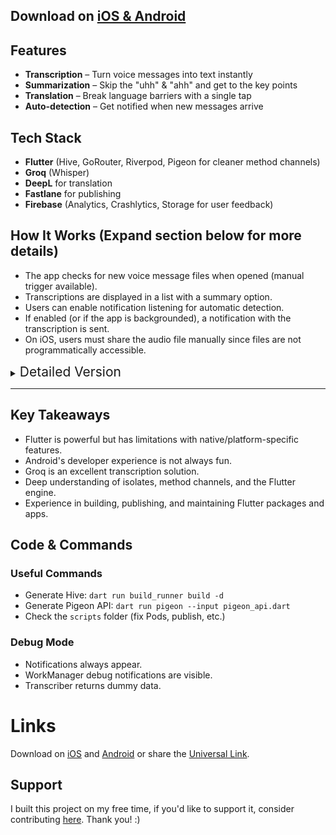 ## Download on [iOS & Android](https://upotq.app.link/trimtalk)

## Features
- **Transcription** – Turn voice messages into text instantly
- **Summarization** – Skip the "uhh" & "ahh"  and get to the key points
- **Translation** – Break language barriers with a single tap
- **Auto-detection** – Get notified when new messages arrive

## Tech Stack
- **Flutter** (Hive, GoRouter, Riverpod, Pigeon for cleaner method channels)
- **Groq** (Whisper)
- **DeepL** for translation
- **Fastlane** for publishing
- **Firebase** (Analytics, Crashlytics, Storage for user feedback)

## How It Works (Expand section below for more details)
- The app checks for new voice message files when opened (manual trigger available).
- Transcriptions are displayed in a list with a summary option.
- Users can enable notification listening for automatic detection.
- If enabled (or if the app is backgrounded), a notification with the transcription is sent.
- On iOS, users must share the audio file manually since files are not programmatically accessible.

<details>
  <summary><span style="font-size: 1.5em; ">Detailed Version</span></summary>

### Finding the Audio Files
WhatsApp stores two types of audio files:
1. **Voice Notes** (standard WhatsApp voice messages)
2. **Audio Files** (shared audio not recorded in WhatsApp)

Trim Talk focuses on **voice notes**, which are stored under:
`/storage/emulated/0/WhatsApp/Media/WhatsApp Voice Notes/`
Each week’s messages are stored in folders formatted as `YEAR-WEEKNUMBER`.
However, WhatsApp does not follow ISO week numbering, requiring a workaround:
- If the expected week's folder is missing, the app checks the previous week instead.

### Reading the Files
Since these files are in another app's dedicated folder, access varies by Android version:
- **Android 12 and below**: Requires `READ_EXTERNAL_STORAGE` permission.
- **Android 13+**: Three options, but only **Storage Access Framework (SAF)** works.
  - Media Store (not possible due to `.nomedia` file preventing indexing).
  - MANAGE_EXTERNAL_STORAGE (restricted to file manager apps).
  - **SAF** (requires user selection of the folder and accessing files via content resolver).

SAF is not well-supported in Flutter. Existing packages failed, so I wrote custom method channel calls to access files.

### Transcribing the Files
Initially, I aimed for on-device transcription, testing multiple solutions:
- **Android Speech-to-Text API** (incompatible with audio files).
- **Whisper (various implementations: TensorFlow, Mediapipe, method channels, etc.)**
  - None provided an optimal balance of performance and accuracy due to mobile hardware limitations.

Cloud-based APIs were tested:
- **Deepgram, Google, AssemblyAI, OpenAI Whisper**
  - Worked but were **slow, inaccurate, or expensive**.
- **Groq**
  - Uses an **LPU™ Inference Engine**, accelerating open-source models like `whisper-large-v3`.
  - **Fast, accurate, and cost-efficient**.

### Automating the Process
To avoid requiring manual checks:
- Used **workmanager** for background tasks (every 15 min), transcribing files and displaying notifications.
- However, **method channels do not work in background tasks** due to separate isolates.
- Tried multiple alternatives without success (likely possible natively, but not in Flutter).
- Best workaround: **Notification Listener Service** to trigger processing (not ideal due to reliability and permissions required).
  </details>
---
## Key Takeaways
- Flutter is powerful but has limitations with native/platform-specific features.
- Android's developer experience is not always fun.
- Groq is an excellent transcription solution.
- Deep understanding of isolates, method channels, and the Flutter engine.
- Experience in building, publishing, and maintaining Flutter packages and apps.
  
## Code & Commands

### Useful Commands
- Generate Hive: `dart run build_runner build -d`
- Generate Pigeon API: `dart run pigeon --input pigeon_api.dart`
- Check the `scripts` folder (fix Pods, publish, etc.)


### Debug Mode
- Notifications always appear.
- WorkManager debug notifications are visible.
- Transcriber returns dummy data.

# Links
Download on [iOS](https://apps.apple.com/ug/app/trimtalk/id6720703110?platform=iphone) and [Android](https://play.google.com/store/apps/details?id=com.trimtalk.app) or share the [Universal Link](https://upotq.app.link/trimtalk).

## Support
I built this project on my free time, if you'd like to support it, consider contributing [here](https://github.com/sponsors/tempo-riz). Thank you! :)